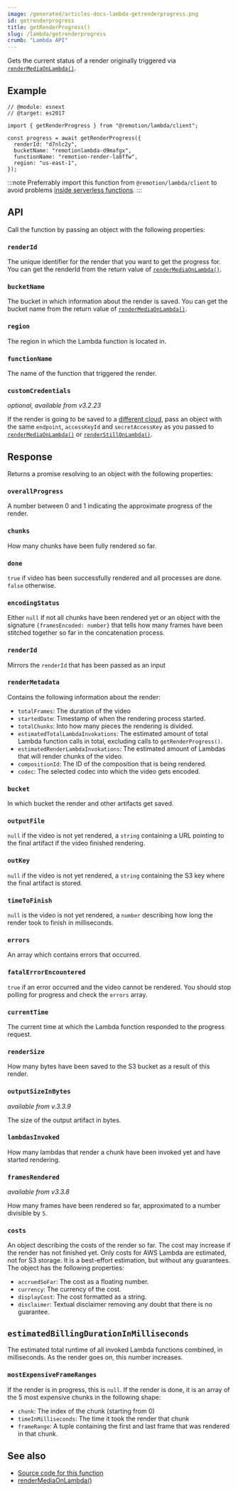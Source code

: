 ```yaml
---
image: /generated/articles-docs-lambda-getrenderprogress.png
id: getrenderprogress
title: getRenderProgress()
slug: /lambda/getrenderprogress
crumb: "Lambda API"
---
```


Gets the current status of a render originally triggered via [`renderMediaOnLambda()`](/docs/lambda/rendermediaonlambda).

## Example

```tsx twoslash
// @module: esnext
// @target: es2017

import { getRenderProgress } from "@remotion/lambda/client";

const progress = await getRenderProgress({
  renderId: "d7nlc2y",
  bucketName: "remotionlambda-d9mafgx",
  functionName: "remotion-render-la8ffw",
  region: "us-east-1",
});
```

:::note
Preferrably import this function from `@remotion/lambda/client` to avoid problems [inside serverless functions](/docs/lambda/light-client).
:::

## API

Call the function by passing an object with the following properties:

### `renderId`

The unique identifier for the render that you want to get the progress for. You can get the renderId from the return value of [`renderMediaOnLambda()`](/docs/lambda/renderMediaonlambda).

### `bucketName`

The bucket in which information about the render is saved. You can get the bucket name from the return value of [`renderMediaOnLambda()`](/docs/lambda/rendermediaonlambda).

### `region`

The region in which the Lambda function is located in.

### `functionName`

The name of the function that triggered the render.

### `customCredentials`

_optional, available from v3.2.23_

If the render is going to be saved to a [different cloud](/docs/lambda/custom-destination#saving-to-another-cloud), pass an object with the same `endpoint`, `accessKeyId` and `secretAccessKey` as you passed to [`renderMediaOnLambda()`](/docs/lambda/rendermediaonlambda#outname) or [`renderStillOnLambda()`](/docs/lambda/renderstillonlambda#outname).

## Response

Returns a promise resolving to an object with the following properties:

### `overallProgress`

A number between 0 and 1 indicating the approximate progress of the render.

### `chunks`

How many chunks have been fully rendered so far.

### `done`

`true` if video has been successfully rendered and all processes are done. `false` otherwise.

### `encodingStatus`

Either `null` if not all chunks have been rendered yet or an object with the signature `{framesEncoded: number}` that tells how many frames have been stitched together so far in the concatenation process.

### `renderId`

Mirrors the `renderId` that has been passed as an input

### `renderMetadata`

Contains the following information about the render:

- `totalFrames`: The duration of the video
- `startedDate`: Timestamp of when the rendering process started.
- `totalChunks`: Into how many pieces the rendering is divided.
- `estimatedTotalLambdaInvokations`: The estimated amount of total Lambda function calls in total, excluding calls to `getRenderProgress()`.
- `estimatedRenderLambdaInvokations`: The estimated amount of Lambdas that will render chunks of the video.
- `compositionId`: The ID of the composition that is being rendered.
- `codec`: The selected codec into which the video gets encoded.

### `bucket`

In which bucket the render and other artifacts get saved.

### `outputFile`

`null` if the video is not yet rendered, a `string` containing a URL pointing to the final artifact if the video finished rendering.

### `outKey`

`null` if the video is not yet rendered, a `string` containing the S3 key where the final artifact is stored.

### `timeToFinish`

`null` is the video is not yet rendered, a `number` describing how long the render took to finish in milliseconds.

### `errors`

An array which contains errors that occurred.

### `fatalErrorEncountered`

`true` if an error occurred and the video cannot be rendered. You should stop polling for progress and check the `errors` array.

### `currentTime`

The current time at which the Lambda function responded to the progress request.

### `renderSize`

How many bytes have been saved to the S3 bucket as a result of this render.

### `outputSizeInBytes`

_available from v.3.3.9_

The size of the output artifact in bytes.

### `lambdasInvoked`

How many lambdas that render a chunk have been invoked yet and have started rendering.

### `framesRendered`

_available from v3.3.8_

How many frames have been rendered so far, approximated to a number divisible by `5`.

### `costs`

An object describing the costs of the render so far. The cost may increase if the render has not finished yet. Only costs for AWS Lambda are estimated, not for S3 storage. It is a best-effort estimation, but without any guarantees. The object has the following properties:

- `accruedSoFar`: The cost as a floating number.
- `currency`: The currency of the cost.
- `displayCost`: The cost formatted as a string.
- `disclaimer`: Textual disclaimer removing any doubt that there is no guarantee.

## `estimatedBillingDurationInMilliseconds`<AvailableFrom v="4.0.74"/>

The estimated total runtime of all invoked Lambda functions combined, in milliseconds. As the render goes on, this number increases.

### `mostExpensiveFrameRanges`

If the render is in progress, this is `null`. If the render is done, it is an array of the 5 most expensive chunks in the following shape:

- `chunk`: The index of the chunk (starting from 0)
- `timeInMilliseconds`: The time it took the render that chunk
- `frameRange`: A tuple containing the first and last frame that was rendered in that chunk.

## See also

- [Source code for this function](https://github.com/remotion-dev/remotion/blob/main/packages/lambda/src/api/get-render-progress.ts)
- [renderMediaOnLambda()](/docs/lambda/rendermediaonlambda)
